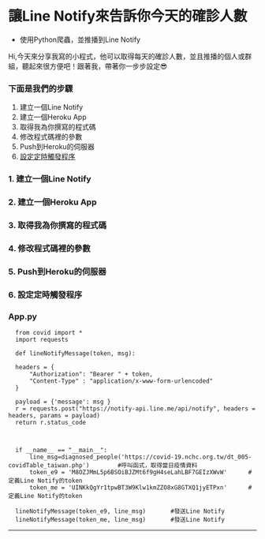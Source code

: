 # 讓Line Notify來告訴你今天的確診人數
* 使用Python爬蟲，並推播到Line Notify

Hi,今天來分享我寫的小程式，他可以取得每天的確診人數，並且推播的個人或群組，聽起來很方便吧！跟著我，帶著你一步步設定😎

### 下面是我們的步驟
1. 建立一個Line Notify
2. 建立一個Heroku App
3. 取得我為你撰寫的程式碼
4. 修改程式碼裡的參數
5. Push到Heroku的伺服器
6. [設定定時觸發程序](https://github.com/AllenXiao1230/covid-19/edit/main/README.md#6-)

### 1. 建立一個Line Notify
### 2. 建立一個Heroku App
### 3. 取得我為你撰寫的程式碼
### 4. 修改程式碼裡的參數
### 5. Push到Heroku的伺服器
### <p id =“6”>6. 設定定時觸發程序</p>

### App.py
      from covid import *
      import requests

      def lineNotifyMessage(token, msg):

      headers = {
          "Authorization": "Bearer " + token, 
          "Content-Type" : "application/x-www-form-urlencoded"
      }

      payload = {'message': msg }
      r = requests.post("https://notify-api.line.me/api/notify", headers = headers, params = payload)
      return r.status_code



      if __name__ == "__main__":
          line_msg=diagnosed_people('https://covid-19.nchc.org.tw/dt_005-covidTable_taiwan.php')        #呼叫函式，取得當日疫情資料
          token_e9 = 'M8OZJMmL5p6BSOiBJZMt6f9gH4seLahLBF7GEIzXWvW'      #定義Line Notify的token
          token_me = 'UINKkQgYr1tpwBT3W9Klw1kmZZO8xG8GTXQ1jyETPxn'      #定義Line Notify的token

      lineNotifyMessage(token_e9, line_msg)       #發送Line Notify
      lineNotifyMessage(token_me, line_msg)       #發送Line Notify
---
